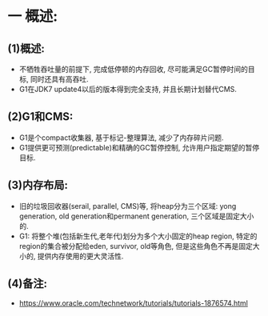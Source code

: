 # 一 概述:
## (1)概述:
- 不牺牲吞吐量的前提下, 完成低停顿的内存回收, 尽可能满足GC暂停时间的目标, 同时还具有高吞吐.
- G1在JDK7 update4以后的版本得到完全支持, 并且长期计划替代CMS.

## (2)G1和CMS:
- G1是个compact收集器, 基于标记-整理算法, 减少了内存碎片问题.
- G1提供更可预测(predictable)和精确的GC暂停控制, 允许用户指定期望的暂停目标.

## (3)内存布局:
- 旧的垃圾回收器(serail, parallel, CMS)等, 将heap分为三个区域: yong generation, old generation和permanent generation, 三个区域是固定大小的.
- G1: 将整个堆(包括新生代,老年代)划分为多个大小固定的heap region, 特定的region的集合被分配给eden, survivor, old等角色, 但是这些角色不再是固定大小的, 提供内存使用的更大灵活性.

## (4)备注:
- https://www.oracle.com/technetwork/tutorials/tutorials-1876574.html